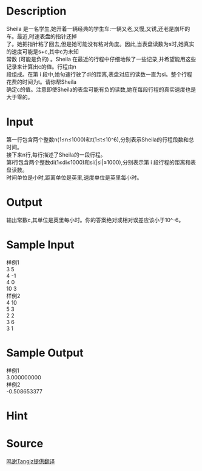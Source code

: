
# Description

<div class="content"><div>Sheila 是一名学生,她开着一辆经典的学生车:一辆又老,又慢,又锈,还老是崩坏的车。最近,时速表盘的指针还掉</div>
<div>了。她把指针粘了回去,但是她可能没有粘对角度。因此,当表盘读数为s时,她真实的速度可能是s+c,其中c为未知</div>
<div>常数 (可能是负的) 。Sheila 在最近的行程中仔细地做了一些记录,并希望能用这些记录来计算出c的值。行程由n</div>
<div>段组成。在第 i 段中,她匀速行驶了di的距离,表盘对应的读数一直为si。整个行程花费的时间为t。请你帮Sheila</div>
<div>确定c的值。注意即使Sheila的表盘可能有负的读数,她在每段行程的真实速度也是大于零的。</div></div>

# Input

<div class="content"><div>第一行包含两个整数n(1≤n≤1000)和t(1≤t≤10^6),分别表示Sheila的行程段数和总时间。</div>
<div>接下来n行,每行描述了Sheila的一段行程。</div>
<div>第i行包含两个整数di(1≤di≤1000)和si(|si|≤1000),分别表示第 i 段行程的距离和表盘读数。</div>
<div>时间单位是小时,距离单位是英里,速度单位是英里每小时。</div></div>

# Output

<div class="content"><div>输出常数c,其单位是英里每小时。你的答案绝对或相对误差应该小于10^-6。</div></div>

# Sample Input

<div class="content"><span class="sampledata">样例1<br/>
3 5<br/>
4 -1<br/>
4 0<br/>
10 3<br/>
样例2<br/>
4 10<br/>
5 3<br/>
2 2<br/>
3 6<br/>
3 1</span></div>

# Sample Output

<div class="content"><span class="sampledata">样例1<br/>
3.000000000<br/>
样例2<br/>
-0.508653377</span></div>

# Hint

<div class="content"><p></p></div>

# Source

<div class="content"><p><a href="problemset.php?search=鸣谢Tangjz提供翻译">鸣谢Tangjz提供翻译</a></p></div>


